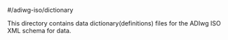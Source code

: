 #/adiwg-iso/dictionary

This directory contains data dictionary(definitions) files for the ADIwg ISO XML schema for data.